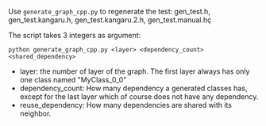 Use `generate_graph_cpp.py` to regenerate the test: gen_test.h, gen_test.kangaru.h, gen_test.kangaru.2.h, gen_test.manual.hç

The script takes 3 integers as argument:

```python generate_graph_cpp.py <layer> <dependency_count> <shared_dependency>```

- layer: the number of layer of the graph. The first layer always has only one class named "MyClass_0_0"
- dependency_count: How many dependency a generated classes has, except for the last layer which of course does not have any dependency.
- reuse_dependency: How many dependencies are shared with its neighbor.